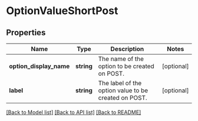 # OptionValueShortPost

## Properties
Name | Type | Description | Notes
------------ | ------------- | ------------- | -------------
**option_display_name** | **string** | The name of the option to be created on POST. | [optional] 
**label** | **string** | The label of the option value to be created on POST. | [optional] 

[[Back to Model list]](../README.md#documentation-for-models) [[Back to API list]](../README.md#documentation-for-api-endpoints) [[Back to README]](../README.md)


